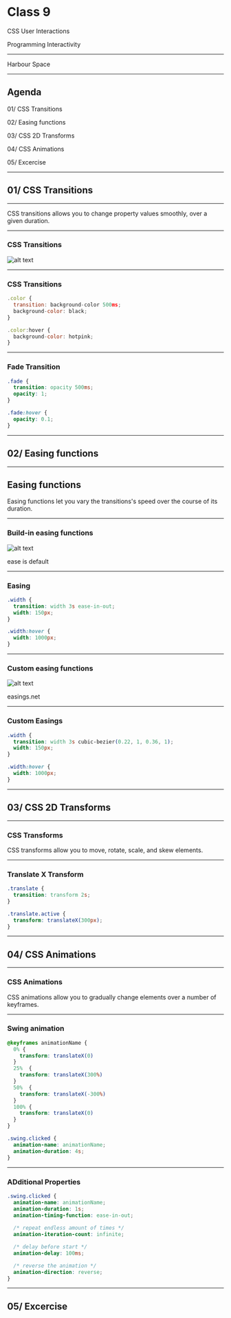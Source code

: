 # Class 9

CSS User Interactions

Programming Interactivity

 ----

Harbour Space

---

## Agenda

01/ CSS Transitions

02/ Easing functions

03/ CSS 2D Transforms

04/ CSS Animations

05/ Excercise

---

## 01/ CSS Transitions

---

CSS transitions allows you to change property values smoothly, over a given duration.

---

### CSS Transitions

![alt text](attachment/transition.png)

---

### CSS Transitions

``` javascript
.color {
  transition: background-color 500ms;
  background-color: black;
}

.color:hover {
  background-color: hotpink;
}
```

---

### Fade Transition

``` css
.fade {
  transition: opacity 500ms;
  opacity: 1;
}

.fade:hover {
  opacity: 0.1;
}
```


---

## 02/ Easing functions

---

## Easing functions

Easing functions let you vary the transitions's speed over the course of its duration.

---

### Build-in easing functions

![alt text](attachment/easing-functions.png)

ease is default

---

### Easing

``` css
.width {
  transition: width 3s ease-in-out;
  width: 150px;
}

.width:hover {
  width: 1000px;
}
```

---

### Custom easing functions

![alt text](attachment/custom-easing-functions.png)

easings.net

---

### Custom Easings

``` css
.width {
  transition: width 3s cubic-bezier(0.22, 1, 0.36, 1);
  width: 150px;
}

.width:hover {
  width: 1000px;
}
```

---

## 03/ CSS 2D Transforms

---

### CSS Transforms

CSS transforms allow you to move, rotate, scale, and skew elements.

---

### Translate X Transform

``` css
.translate {
  transition: transform 2s;
}

.translate.active {
  transform: translateX(300px); 
}
```

---

## 04/ CSS Animations

---

### CSS Animations

CSS animations allow you to gradually change elements over a number of keyframes.

---

### Swing animation

``` css
@keyframes animationName {
  0% {
    transform: translateX(0)
  }
  25%  {
    transform: translateX(300%)
  }
  50%  {
    transform: translateX(-300%)
  }
  100% {
    transform: translateX(0)
  }
}

.swing.clicked {
  animation-name: animationName;
  animation-duration: 4s;
}
```

---

### ADditional Properties

``` css
.swing.clicked {
  animation-name: animationName;
  animation-duration: 1s;
  animation-timing-function: ease-in-out;
  
  /* repeat endless amount of times */
  animation-iteration-count: infinite;

  /* delay before start */
  animation-delay: 100ms;

  /* reverse the animation */
  animation-direction: reverse;
}
```

---

## 05/ Excercise